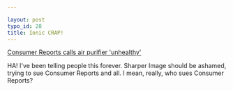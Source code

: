 ```yaml
---

layout: post
typo_id: 28
title: Ionic CRAP!
---
```

[Consumer Reports calls air purifier
'unhealthy'](http://msnbc.msn.com/id/7391185/)

HA! I've been telling people this forever. Sharper Image should be
ashamed, trying to sue Consumer Reports and all. I mean, really, who
sues Consumer Reports?

